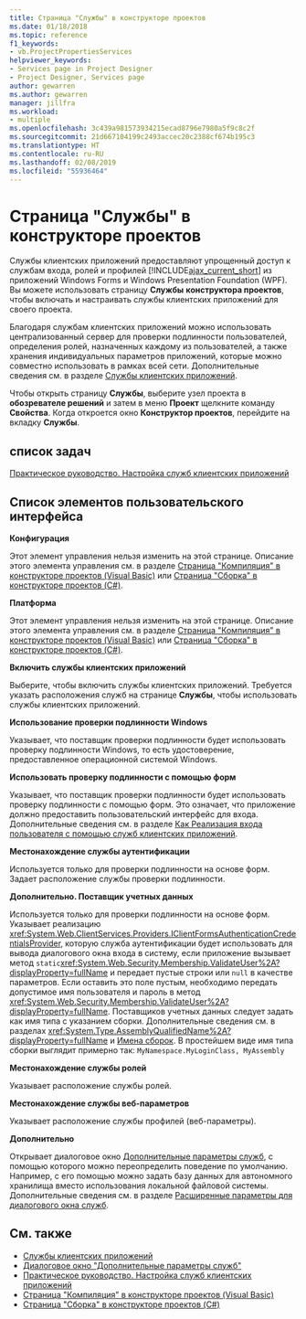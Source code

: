 ```yaml
---
title: Страница "Службы" в конструкторе проектов
ms.date: 01/18/2018
ms.topic: reference
f1_keywords:
- vb.ProjectPropertiesServices
helpviewer_keywords:
- Services page in Project Designer
- Project Designer, Services page
author: gewarren
ms.author: gewarren
manager: jillfra
ms.workload:
- multiple
ms.openlocfilehash: 3c439a981573934215ecad8796e7980a5f9c8c2f
ms.sourcegitcommit: 21d667104199c2493accec20c2388cf674b195c3
ms.translationtype: HT
ms.contentlocale: ru-RU
ms.lasthandoff: 02/08/2019
ms.locfileid: "55936464"
---
```

# <a name="services-page-project-designer"></a>Страница "Службы" в конструкторе проектов

Службы клиентских приложений предоставляют упрощенный доступ к службам входа, ролей и профилей [!INCLUDE[ajax_current_short](../../ide/reference/includes/ajax_current_short_md.md)] из приложений Windows Forms и Windows Presentation Foundation (WPF). Вы можете использовать страницу **Службы** **конструктора проектов**, чтобы включать и настраивать службы клиентских приложений для своего проекта.

Благодаря службам клиентских приложений можно использовать централизованный сервер для проверки подлинности пользователей, определения ролей, назначенных каждому из пользователей, а также хранения индивидуальных параметров приложений, которые можно совместно использовать в рамках всей сети. Дополнительные сведения см. в разделе [Службы клиентских приложений](/dotnet/framework/common-client-technologies/client-application-services).

Чтобы открыть страницу **Службы**, выберите узел проекта в **обозревателе решений** и затем в меню **Проект** щелкните команду **Свойства**. Когда откроется окно **Конструктор проектов**, перейдите на вкладку **Службы**.

## <a name="task-list"></a>список задач

[Практическое руководство. Настройка служб клиентских приложений](/dotnet/framework/common-client-technologies/how-to-configure-client-application-services)

## <a name="uielement-list"></a>Список элементов пользовательского интерфейса

 **Конфигурация**

 Этот элемент управления нельзя изменить на этой странице. Описание этого элемента управления см. в разделе [Страница "Компиляция" в конструкторе проектов (Visual Basic)](../../ide/reference/compile-page-project-designer-visual-basic.md) или [Страница "Сборка" в конструкторе проектов (C#)](../../ide/reference/build-page-project-designer-csharp.md).

 **Платформа**

 Этот элемент управления нельзя изменить на этой странице. Описание этого элемента управления см. в разделе [Страница "Компиляция" в конструкторе проектов (Visual Basic)](../../ide/reference/compile-page-project-designer-visual-basic.md) или [Страница "Сборка" в конструкторе проектов (C#)](../../ide/reference/build-page-project-designer-csharp.md).

 **Включить службы клиентских приложений**

 Выберите, чтобы включить службы клиентских приложений. Требуется указать расположения служб на странице **Службы**, чтобы использовать службы клиентских приложений.

 **Использование проверки подлинности Windows**

 Указывает, что поставщик проверки подлинности будет использовать проверку подлинности Windows, то есть удостоверение, предоставленное операционной системой Windows.

 **Использовать проверку подлинности с помощью форм**

 Указывает, что поставщик проверки подлинности будет использовать проверку подлинности с помощью форм. Это означает, что приложение должно предоставить пользовательский интерфейс для входа. Дополнительные сведения см. в разделе [Как Реализация входа пользователя с помощью служб клиентских приложений](/dotnet/framework/common-client-technologies/how-to-implement-user-login-with-client-application-services).

 **Местонахождение службы аутентификации**

 Используется только для проверки подлинности на основе форм. Задает расположение службы проверки подлинности.

 **Дополнительно. Поставщик учетных данных**

 Используется только для проверки подлинности на основе форм. Указывает реализацию <xref:System.Web.ClientServices.Providers.IClientFormsAuthenticationCredentialsProvider>, которую служба аутентификации будет использовать для вывода диалогового окна входа в систему, если приложение вызывает метод `static`<xref:System.Web.Security.Membership.ValidateUser%2A?displayProperty=fullName> и передает пустые строки или `null` в качестве параметров. Если оставить это поле пустым, необходимо передать допустимое имя пользователя и пароль в метод <xref:System.Web.Security.Membership.ValidateUser%2A?displayProperty=fullName>. Поставщиков учетных данных следует задать как имя типа с указанием сборки. Дополнительные сведения см. в разделах <xref:System.Type.AssemblyQualifiedName%2A?displayProperty=fullName> и [Имена сборок](/dotnet/framework/app-domains/assembly-names). В простейшем виде имя типа сборки выглядит примерно так: `MyNamespace.MyLoginClass, MyAssembly`

 **Местонахождение службы ролей**

 Указывает расположение службы ролей.

 **Местонахождение службы веб-параметров**

 Указывает расположение службы профилей (веб-параметры).

 **Дополнительно**

 Открывает диалоговое окно [Дополнительные параметры служб](../../ide/reference/advanced-settings-for-services-dialog-box.md), с помощью которого можно переопределить поведение по умолчанию. Например, с его помощью можно задать базу данных для автономного хранилища вместо использования локальной файловой системы. Дополнительные сведения см. в разделе [Расширенные параметры для диалогового окна служб](../../ide/reference/advanced-settings-for-services-dialog-box.md).

## <a name="see-also"></a>См. также

- [Службы клиентских приложений](/dotnet/framework/common-client-technologies/client-application-services)
- [Диалоговое окно "Дополнительные параметры служб"](../../ide/reference/advanced-settings-for-services-dialog-box.md)
- [Практическое руководство. Настройка служб клиентских приложений](/dotnet/framework/common-client-technologies/how-to-configure-client-application-services)
- [Страница "Компиляция" в конструкторе проектов (Visual Basic)](../../ide/reference/compile-page-project-designer-visual-basic.md)
- [Страница "Сборка" в конструкторе проектов (C#)](../../ide/reference/build-page-project-designer-csharp.md)
